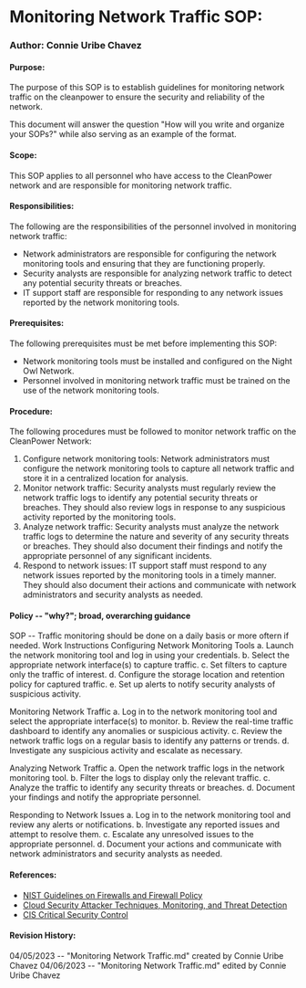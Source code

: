 

# Monitoring Network Traffic SOP:
### Author: Connie Uribe Chavez
#### Purpose:
The purpose of this SOP is to establish guidelines for monitoring network traffic on the cleanpower to ensure the security and reliability of the network.

This document will answer the question "How will you write and organize your SOPs?" while also serving as an example of the format.
#### Scope:
This SOP applies to all personnel who have access to the CleanPower network and are responsible for monitoring network traffic.

#### Responsibilities:
The following are the responsibilities of the personnel involved in monitoring network traffic:

- Network administrators are responsible for configuring the network monitoring tools and ensuring that they are functioning properly.
- Security analysts are responsible for analyzing network traffic to detect any potential security threats or breaches.
- IT support staff are responsible for responding to any network issues reported by the network monitoring tools.

#### Prerequisites:
The following prerequisites must be met before implementing this SOP:
- Network monitoring tools must be installed and configured on the Night Owl Network.
- Personnel involved in monitoring network traffic must be trained on the use of the network monitoring tools.

#### Procedure:
The following procedures must be followed to monitor network traffic on the CleanPower Network:
1. Configure network monitoring tools: Network administrators must configure the network monitoring tools to capture all network traffic and store it in a centralized location for analysis.
2. Monitor network traffic: Security analysts must regularly review the network traffic logs to identify any potential security threats or breaches. They should also review logs in response to any suspicious activity reported by the monitoring tools.
3. Analyze network traffic: Security analysts must analyze the network traffic logs to determine the nature and severity of any security threats or breaches. They should also document their findings and notify the appropriate personnel of any significant incidents.
4. Respond to network issues: IT support staff must respond to any network issues reported by the monitoring tools in a timely manner. They should also document their actions and communicate with network administrators and security analysts as needed.

#### Policy -- "why?"; broad, overarching guidance
SOP -- Traffic monitoring should be done on a daily basis or more oftern if needed. 
Work Instructions
Configuring Network Monitoring Tools
a. Launch the network monitoring tool and log in using your credentials.
b. Select the appropriate network interface(s) to capture traffic.
c. Set filters to capture only the traffic of interest.
d. Configure the storage location and retention policy for captured traffic.
e. Set up alerts to notify security analysts of suspicious activity.

Monitoring Network Traffic
a. Log in to the network monitoring tool and select the appropriate interface(s) to monitor.
b. Review the real-time traffic dashboard to identify any anomalies or suspicious activity.
c. Review the network traffic logs on a regular basis to identify any patterns or trends.
d. Investigate any suspicious activity and escalate as necessary.

Analyzing Network Traffic
a. Open the network traffic logs in the network monitoring tool.
b. Filter the logs to display only the relevant traffic.
c. Analyze the traffic to identify any security threats or breaches.
d. Document your findings and notify the appropriate personnel.

Responding to Network Issues
a. Log in to the network monitoring tool and review any alerts or notifications.
b. Investigate any reported issues and attempt to resolve them.
c. Escalate any unresolved issues to the appropriate personnel.
d. Document your actions and communicate with network administrators and security analysts as needed.

#### References:
- [NIST Guidelines on Firewalls and Firewall Policy ](https://nvlpubs.nist.gov/nistpubs/legacy/sp/nistspecialpublication800-41r1.pdf)
- [Cloud Security Attacker Techniques, Monitoring, and Threat Detection](https://www.sans.org/cyber-security-courses/cloud-security-attacker-techniques-monitoring-threat-detection/)
- [CIS Critical Security Control](https://www.cisecurity.org/controls/inventory-and-control-of-software-assets)

#### Revision History:
04/05/2023 -- "Monitoring Network Traffic.md" created by Connie Uribe Chavez
04/06/2023 -- "Monitoring Network Traffic.md" edited by Connie Uribe Chavez

